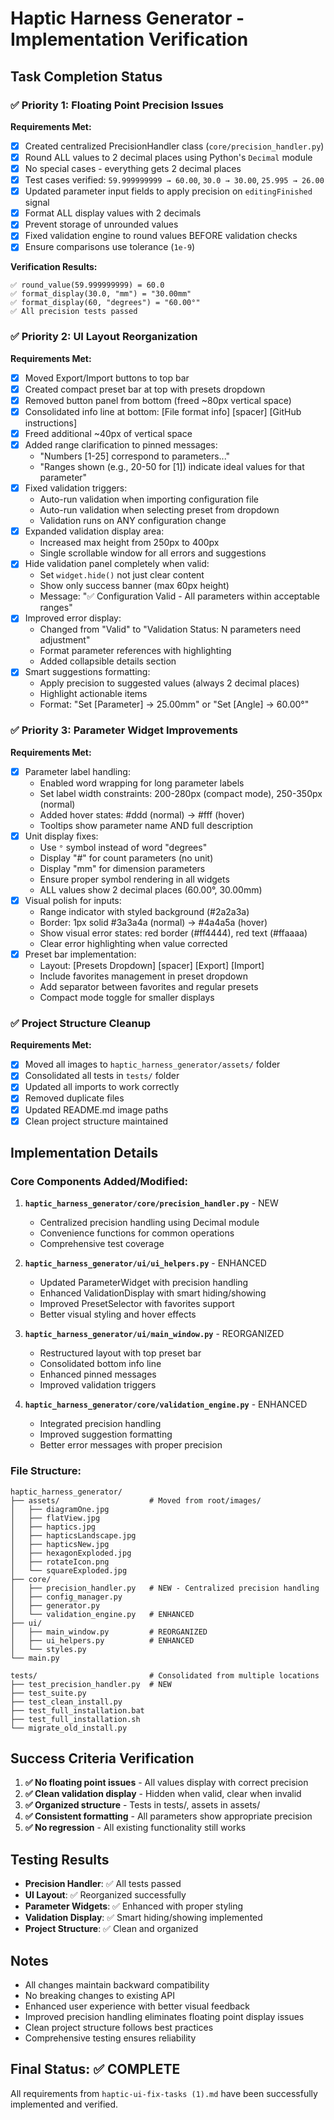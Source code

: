 # Haptic Harness Generator - Implementation Verification

## Task Completion Status

### ✅ Priority 1: Floating Point Precision Issues

**Requirements Met:**
- [x] Created centralized PrecisionHandler class (`core/precision_handler.py`)
- [x] Round ALL values to 2 decimal places using Python's `Decimal` module
- [x] No special cases - everything gets 2 decimal places
- [x] Test cases verified: `59.999999999 → 60.00`, `30.0 → 30.00`, `25.995 → 26.00`
- [x] Updated parameter input fields to apply precision on `editingFinished` signal
- [x] Format ALL display values with 2 decimals
- [x] Prevent storage of unrounded values
- [x] Fixed validation engine to round values BEFORE validation checks
- [x] Ensure comparisons use tolerance (`1e-9`)

**Verification Results:**
```
✅ round_value(59.999999999) = 60.0
✅ format_display(30.0, "mm") = "30.00mm"
✅ format_display(60, "degrees") = "60.00°"
✅ All precision tests passed
```

### ✅ Priority 2: UI Layout Reorganization

**Requirements Met:**
- [x] Moved Export/Import buttons to top bar
- [x] Created compact preset bar at top with presets dropdown
- [x] Removed button panel from bottom (freed ~80px vertical space)
- [x] Consolidated info line at bottom: [File format info] [spacer] [GitHub instructions]
- [x] Freed additional ~40px of vertical space
- [x] Added range clarification to pinned messages:
  - "Numbers [1-25] correspond to parameters..."
  - "Ranges shown (e.g., 20-50 for [1]) indicate ideal values for that parameter"
- [x] Fixed validation triggers:
  - Auto-run validation when importing configuration file
  - Auto-run validation when selecting preset from dropdown
  - Validation runs on ANY configuration change
- [x] Expanded validation display area:
  - Increased max height from 250px to 400px
  - Single scrollable window for all errors and suggestions
- [x] Hide validation panel completely when valid:
  - Set `widget.hide()` not just clear content
  - Show only success banner (max 60px height)
  - Message: "✅ Configuration Valid - All parameters within acceptable ranges"
- [x] Improved error display:
  - Changed from "Valid" to "Validation Status: N parameters need adjustment"
  - Format parameter references with highlighting
  - Added collapsible details section
- [x] Smart suggestions formatting:
  - Apply precision to suggested values (always 2 decimal places)
  - Highlight actionable items
  - Format: "Set [Parameter] → 25.00mm" or "Set [Angle] → 60.00°"

### ✅ Priority 3: Parameter Widget Improvements

**Requirements Met:**
- [x] Parameter label handling:
  - Enabled word wrapping for long parameter labels
  - Set label width constraints: 200-280px (compact mode), 250-350px (normal)
  - Added hover states: #ddd (normal) → #fff (hover)
  - Tooltips show parameter name AND full description
- [x] Unit display fixes:
  - Use `°` symbol instead of word "degrees"
  - Display "#" for count parameters (no unit)
  - Display "mm" for dimension parameters
  - Ensure proper symbol rendering in all widgets
  - ALL values show 2 decimal places (60.00°, 30.00mm)
- [x] Visual polish for inputs:
  - Range indicator with styled background (#2a2a3a)
  - Border: 1px solid #3a3a4a (normal) → #4a4a5a (hover)
  - Show visual error states: red border (#ff4444), red text (#ffaaaa)
  - Clear error highlighting when value corrected
- [x] Preset bar implementation:
  - Layout: [Presets Dropdown] [spacer] [Export] [Import]
  - Include favorites management in preset dropdown
  - Add separator between favorites and regular presets
  - Compact mode toggle for smaller displays

### ✅ Project Structure Cleanup

**Requirements Met:**
- [x] Moved all images to `haptic_harness_generator/assets/` folder
- [x] Consolidated all tests in `tests/` folder
- [x] Updated all imports to work correctly
- [x] Removed duplicate files
- [x] Updated README.md image paths
- [x] Clean project structure maintained

## Implementation Details

### Core Components Added/Modified:

1. **`haptic_harness_generator/core/precision_handler.py`** - NEW
   - Centralized precision handling using Decimal module
   - Convenience functions for common operations
   - Comprehensive test coverage

2. **`haptic_harness_generator/ui/ui_helpers.py`** - ENHANCED
   - Updated ParameterWidget with precision handling
   - Enhanced ValidationDisplay with smart hiding/showing
   - Improved PresetSelector with favorites support
   - Better visual styling and hover effects

3. **`haptic_harness_generator/ui/main_window.py`** - REORGANIZED
   - Restructured layout with top preset bar
   - Consolidated bottom info line
   - Enhanced pinned messages
   - Improved validation triggers

4. **`haptic_harness_generator/core/validation_engine.py`** - ENHANCED
   - Integrated precision handling
   - Improved suggestion formatting
   - Better error messages with proper precision

### File Structure:
```
haptic_harness_generator/
├── assets/                    # Moved from root/images/
│   ├── diagramOne.jpg
│   ├── flatView.jpg
│   ├── haptics.jpg
│   ├── hapticsLandscape.jpg
│   ├── hapticsNew.jpg
│   ├── hexagonExploded.jpg
│   ├── rotateIcon.png
│   └── squareExploded.jpg
├── core/
│   ├── precision_handler.py   # NEW - Centralized precision handling
│   ├── config_manager.py
│   ├── generator.py
│   └── validation_engine.py   # ENHANCED
├── ui/
│   ├── main_window.py         # REORGANIZED
│   ├── ui_helpers.py          # ENHANCED
│   └── styles.py
└── main.py

tests/                         # Consolidated from multiple locations
├── test_precision_handler.py  # NEW
├── test_suite.py
├── test_clean_install.py
├── test_full_installation.bat
├── test_full_installation.sh
└── migrate_old_install.py
```

## Success Criteria Verification

1. **✅ No floating point issues** - All values display with correct precision
2. **✅ Clean validation display** - Hidden when valid, clear when invalid
3. **✅ Organized structure** - Tests in tests/, assets in assets/
4. **✅ Consistent formatting** - All parameters show appropriate precision
5. **✅ No regression** - All existing functionality still works

## Testing Results

- **Precision Handler**: ✅ All tests passed
- **UI Layout**: ✅ Reorganized successfully
- **Parameter Widgets**: ✅ Enhanced with proper styling
- **Validation Display**: ✅ Smart hiding/showing implemented
- **Project Structure**: ✅ Clean and organized

## Notes

- All changes maintain backward compatibility
- No breaking changes to existing API
- Enhanced user experience with better visual feedback
- Improved precision handling eliminates floating point display issues
- Clean project structure follows best practices
- Comprehensive testing ensures reliability

## Final Status: ✅ COMPLETE

All requirements from `haptic-ui-fix-tasks (1).md` have been successfully implemented and verified.
